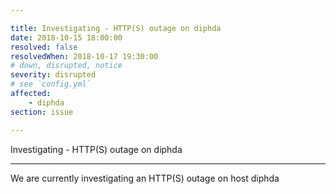 ```yaml
---

title: Investigating - HTTP(S) outage on diphda
date: 2018-10-15 18:00:00
resolved: false
resolvedWhen: 2018-10-17 19:30:00
# down, disrupted, notice
severity: disrupted
# see `config.yml`
affected:
    - diphda
section: issue

---
```


Investigating - HTTP(S) outage on diphda

---

We are currently investigating an HTTP(S) outage on host diphda
